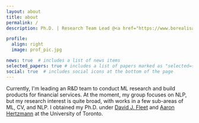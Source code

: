 ```yaml
---
layout: about
title: about
permalink: /
description: Ph.D. | Research Team Lead @<a href="https://www.borealisai.com">Borealis AI (RBC)</a>

profile:
  align: right
  image: prof_pic.jpg

news: true  # includes a list of news items
selected_papers: true # includes a list of papers marked as "selected={true}"
social: true  # includes social icons at the bottom of the page
---
```


Currently, I'm leading an R&D team to conduct ML research and build products for financial services. At the moment, my group focuses on NLP, but my research interest is quite broad, with works in a few sub-areas of ML, CV, and NLP. I obtained my Ph.D. under <a href="http://www.cs.toronto.edu/~fleet/">David J. Fleet</a> and <a href="https://www.dgp.toronto.edu/~hertzman/">Aaron Hertzmann</a> at the University of Toronto. 
